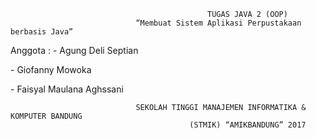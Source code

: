                                                 TUGAS JAVA 2 (OOP)
                                “Membuat Sistem Aplikasi Perpustakaan berbasis Java”

<p> Anggota : - Agung Deli Septian </p>
<p>           - Giofanny Mowoka    </p>
<p>           - Faisyal Maulana Aghssani </p>
          
          
          
                                SEKOLAH TINGGI MANAJEMEN INFORMATIKA & KOMPUTER BANDUNG
                                            (STMIK) “AMIKBANDUNG” 2017
